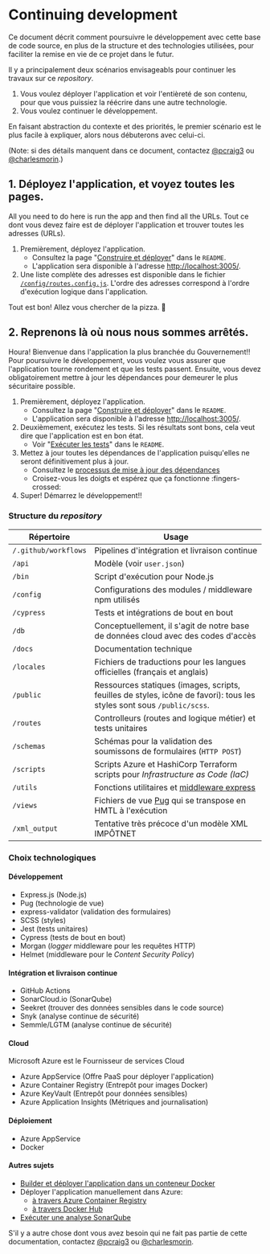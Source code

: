 # Continuing development

Ce document décrit comment poursuivre le développement avec cette base de code source, en plus de la structure et des technologies utilisées, pour faciliter la remise en vie de ce projet dans le futur.

Il y a principalement deux scénarios envisageabls pour continuer les travaux sur ce *repository*.

1. Vous voulez déployer l'application et voir l'entièreté de son contenu, pour que vous puissiez la réécrire dans une autre technologie. 
2. Vous voulez continuer le développement.

En faisant abstraction du contexte et des priorités, le premier scénario est le plus facile à expliquer, alors nous débuterons avec celui-ci. 

(Note: si des détails manquent dans ce document, contactez [@pcraig3](https://github.com/pcraig3) ou [@charlesmorin](https://github.com/charlesmorin).)

## 1. Déployez l'application, et voyez toutes les pages.

All you need to do here is run the app and then find all the URLs.
Tout ce dont vous devez faire est de déployer l'application et trouver toutes les adresses (URLs).

1. Premièrement, déployez l'application.
   - Consultez la page "[Construire et déployer](https://github.com/cds-snc/cra-claim-tax-benefits#build-and-run)" dans le `README`.
   - L'application sera disponible à l'adresse [http://localhost:3005/](http://localhost:3005/).
2. Une liste complète des adresses est disponible dans le fichier [`/config/routes.config.js`](https://github.com/cds-snc/cra-claim-tax-benefits/blob/master/config/routes.config.js). L'ordre des adresses correspond à l'ordre d'exécution logique dans l'application.

Tout est bon! Allez vous chercher de la pizza. :pizza:

## 2. Reprenons là où nous nous sommes arrêtés.

Houra! Bienvenue dans l'application la plus branchée du Gouvernement!! Pour poursuivre le développement, vous voulez vous assurer que l'application tourne rondement et que les tests passent. Ensuite, vous devez obligatoirement mettre à jour les dépendances pour demeurer le plus sécuritaire possible.

1. Premièrement, déployez l'application.
   - Consultez la page "[Construire et déployer](https://github.com/cds-snc/cra-claim-tax-benefits#build-and-run)" dans le `README`.
   - L'application sera disponible à l'adresse [http://localhost:3005/](http://localhost:3005/).
2. Deuxièmement, exécutez les tests. Si les résultats sont bons, cela veut dire que l'application est en bon état. 
   - Voir "[Exécuter les tests](https://github.com/cds-snc/cra-claim-tax-benefits#run-tests)" dans le `README`.
3. Mettez à jour toutes les dépendances de l'application puisqu'elles ne seront définitivement plus à jour.
   - Consultez le [processus de mise à jour des dépendances](https://github.com/cds-snc/cra-claim-tax-benefits/blob/master/docs/UPDATING-DEPENDENCES.md) 
   - Croisez-vous les doigts et espérez que ça fonctionne :fingers-crossed:
4. Super! Démarrez le développement!!

### Structure du *repository*

| Répertoire                                           | Usage                                                                                          |
| ------------------------------------------------ | ------------------------------------------------------------------------------------------------ |
| `/.github/workflows`                      | Pipelines d'intégration et livraison continue 
| `/api`                                           | Modèle (voir `user.json`)                                                             |
| `/bin`                                           | Script d'exécution pour Node.js                                                                      |
| `/config`                                        | Configurations des modules / middleware npm utilisés                                             |
| `/cypress`                                       | Tests et intégrations de bout en bout                                                        |
| `/db`                                            | Conceptuellement, il s'agit de notre base de données cloud avec des codes d'accès                                           |
| `/docs`                                          | Documentation technique                                                                         |
| `/locales`                                       | Fichiers de traductions pour les langues officielles (français et anglais)           |
| `/public`                                        | Ressources statiques (images, scripts, feuilles de styles, icône de favori): tous les styles sont sous `/public/scss`.  |
| `/routes`                                        | Controlleurs (routes and logique métier) et tests unitaires                                           |
| `/schemas`                                       | Schémas pour la validation des soumissons de formulaires (`HTTP POST`)                                                 |
| `/scripts`                                       | Scripts Azure et HashiCorp Terraform scripts pour  *Infrastructure as Code (IaC)*                           |
| `/utils`                                         | Fonctions utilitaires et [middleware express](https://expressjs.com/en/guide/using-middleware.html) |
| `/views`                                         | Fichiers de vue [Pug](https://pugjs.org/api/getting-started.html) qui se transpose en HMTL à l'exécution   |
| `/xml_output`                                    | Tentative très précoce d'un modèle XML IMPÔTNET                                           |

### Choix technologiques

#### Développement

- Express.js (Node.js)
- Pug (technologie de vue)
- express-validator (validation des formulaires)
- SCSS (styles)
- Jest (tests unitaires)
- Cypress (tests de bout en bout)
- Morgan (*logger* middleware pour les requêtes HTTP)
- Helmet (middleware pour le *Content Security Policy*)

#### Intégration et livraison continue 

- GitHub Actions
- SonarCloud.io (SonarQube)
- Seekret (trouver des données sensibles dans le code source)
- Snyk (analyse continue de sécurité)
- Semmle/LGTM (analyse continue de sécurité)

#### Cloud

Microsoft Azure est le Fournisseur de services Cloud

- Azure AppService (Offre PaaS pour déployer l'application)
- Azure Container Registry (Entrepôt pour images Docker)
- Azure KeyVault (Entrepôt pour données sensibles)
- Azure Application Insights (Métriques and journalisation)

#### Déploiement

- Azure AppService
- Docker

#### Autres sujets

- [Builder et déployer l'application dans un conteneur Docker](https://github.com/cds-snc/cra-claim-tax-benefits/blob/master/README.md#using-docker)
- Déployer l'application manuellement dans Azure:
  - [à travers Azure Container Registry](https://github.com/cds-snc/cra-claim-tax-benefits/blob/master/docs/DEPLOY.md)
  - [à travers Docker Hub](https://github.com/cds-snc/cra-claim-tax-benefits/blob/faccd2945ea6dee2a7c165041829d4da28b4f91b/DEPLOY.md)
- [Exécuter une analyse SonarQube](https://github.com/cds-snc/cra-claim-tax-benefits/blob/master/README.md#using-sonarqube)

S'il y a autre chose dont vous avez besoin qui ne fait pas partie de cette documentation, contactez [@pcraig3](https://github.com/pcraig3) ou [@charlesmorin](https://github.com/charlesmorin).
